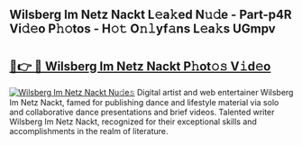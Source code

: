 ## Wilsberg Im Netz Nackt L𝚎a𝚔ed N𝚞𝚍e - Part-p4R Vi𝚍𝚎o P𝚑𝚘tos - H𝚘𝚝 O𝚗𝚕yf𝚊ns L𝚎a𝚔s UGmpv

# <h2><a href="http://kf7d2t.oniu.top/?m=Wilsberg+Im+Netz+Nackt">🔗👉 🔴 Wilsberg Im Netz Nackt P𝚑ot𝚘𝚜 V𝚒d𝚎o</a></h2>

[![Wilsberg Im Netz Nackt Nu𝚍e𝚜](https://i.imgur.com/0qMVB7G.gif)](http://kf7d2t.oniu.top/?m=Wilsberg+Im+Netz+Nackt)
Digital artist and web entertainer Wilsberg Im Netz Nackt, famed for publishing dance and lifestyle material via solo and collaborative dance presentations and brief videos. Talented writer Wilsberg Im Netz Nackt, recognized for their exceptional skills and accomplishments in the realm of literature.  
